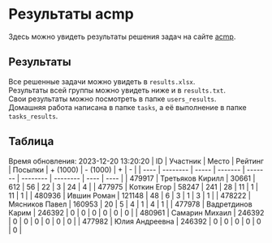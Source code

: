# Результаты acmp
Здесь можно увидеть результаты решения задач на сайте [acmp](https://acmp.ru). 

## Результаты
Все решенные задачи можно увидеть в `results.xlsx`.  
Результаты всей группы можно увидеть ниже и в `results.txt`.  
Свои результаты можно посмотреть в папке `users_results`.  
Домашняя работа написана в папке `tasks`, а её выполнение в папке `tasks_results`.

## Таблица
Время обновления: 2023-12-20 13:20:20
| ID   | Участник | Место | Рейтинг | Посылки | + (1000) | - (1000) | +    | -    |
| ---- | -------- | ----- | ------- | ------- | -------- | -------- | ---- | ---- |
| 479917 | Третьяков Кирилл | 30661 | 612 | 56 | 22 | 3 | 24 | 4 |
| 477975 | Коткин Егор | 58247 | 241 | 28 | 11 | 1 | 11 | 1 |
| 480936 | Ившин Роман | 121148 | 48 | 6 | 3 | 1 | 3 | 1 |
| 478222 | Мясников Павел | 160953 | 20 | 5 | 4 | 1 | 4 | 1 |
| 477978 | Вадретдинов Карим | 246392 | 0 | 0 | 0 | 0 | 0 | 0 |
| 480961 | Самарин Михаил | 246392 | 0 | 0 | 0 | 0 | 0 | 0 |
| 477982 | Юлия Андреевна | 246392 | 0 | 0 | 0 | 0 | 0 | 0 |
